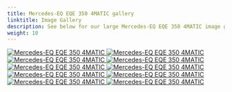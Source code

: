 ```yaml
---
title: Mercedes-EQ EQE 350 4MATIC gallery
linktitle: Image Gallery
description: See below for our large Mercedes-EQ EQE 350 4MATIC image gallery. Click pictures for high-resolution versions.
weight: 10
---
```

<!-- markdownlint-disable MD033 -->
<div class="pswp-gallery pswp-gallery--single-column" id="my-gallery">
<a href="https://media.evkx.net/multimedia/models/mercedes/eqe/eqe_350_4matic/charging_1.jpg"
data-pswp-src="https://media.evkx.net/multimedia/models/mercedes/eqe/eqe_350_4matic/charging_1.jpg"
data-pswp-width="3000"
data-pswp-height="2000" 
target="_blank">
<img src="https://media.evkx.net/multimedia/models/mercedes/eqe/eqe_350_4matic/charging_1_st.jpg" alt="Mercedes-EQ EQE 350 4MATIC" />
</a>
<a href="https://media.evkx.net/multimedia/models/mercedes/eqe/eqe_350_4matic/exterior_1.jpg"
data-pswp-src="https://media.evkx.net/multimedia/models/mercedes/eqe/eqe_350_4matic/exterior_1.jpg"
data-pswp-width="3000"
data-pswp-height="1849" 
target="_blank">
<img src="https://media.evkx.net/multimedia/models/mercedes/eqe/eqe_350_4matic/exterior_1_st.jpg" alt="Mercedes-EQ EQE 350 4MATIC" />
</a>
<a href="https://media.evkx.net/multimedia/models/mercedes/eqe/eqe_350_4matic/frontseats_1.jpg"
data-pswp-src="https://media.evkx.net/multimedia/models/mercedes/eqe/eqe_350_4matic/frontseats_1.jpg"
data-pswp-width="3000"
data-pswp-height="2000" 
target="_blank">
<img src="https://media.evkx.net/multimedia/models/mercedes/eqe/eqe_350_4matic/frontseats_1_st.jpg" alt="Mercedes-EQ EQE 350 4MATIC" />
</a>
<a href="https://media.evkx.net/multimedia/models/mercedes/eqe/eqe_350_4matic/main_1.jpg"
data-pswp-src="https://media.evkx.net/multimedia/models/mercedes/eqe/eqe_350_4matic/main_1.jpg"
data-pswp-width="3000"
data-pswp-height="1687" 
target="_blank">
<img src="https://media.evkx.net/multimedia/models/mercedes/eqe/eqe_350_4matic/main_1_st.jpg" alt="Mercedes-EQ EQE 350 4MATIC" />
</a>
<a href="https://media.evkx.net/multimedia/models/mercedes/eqe/eqe_350_4matic/screens_1.jpg"
data-pswp-src="https://media.evkx.net/multimedia/models/mercedes/eqe/eqe_350_4matic/screens_1.jpg"
data-pswp-width="3000"
data-pswp-height="1687" 
target="_blank">
<img src="https://media.evkx.net/multimedia/models/mercedes/eqe/eqe_350_4matic/screens_1_st.jpg" alt="Mercedes-EQ EQE 350 4MATIC" />
</a>
<a href="https://media.evkx.net/multimedia/models/mercedes/eqe/eqe_350_4matic/screens_2.jpg"
data-pswp-src="https://media.evkx.net/multimedia/models/mercedes/eqe/eqe_350_4matic/screens_2.jpg"
data-pswp-width="3000"
data-pswp-height="1687" 
target="_blank">
<img src="https://media.evkx.net/multimedia/models/mercedes/eqe/eqe_350_4matic/screens_2_st.jpg" alt="Mercedes-EQ EQE 350 4MATIC" />
</a>
<a href="https://media.evkx.net/multimedia/models/mercedes/eqe/eqe_350_4matic/screens_3.jpg"
data-pswp-src="https://media.evkx.net/multimedia/models/mercedes/eqe/eqe_350_4matic/screens_3.jpg"
data-pswp-width="3000"
data-pswp-height="2001" 
target="_blank">
<img src="https://media.evkx.net/multimedia/models/mercedes/eqe/eqe_350_4matic/screens_3_st.jpg" alt="Mercedes-EQ EQE 350 4MATIC" />
</a>
<a href="https://media.evkx.net/multimedia/models/mercedes/eqe/eqe_350_4matic/secondrowseats_1.jpg"
data-pswp-src="https://media.evkx.net/multimedia/models/mercedes/eqe/eqe_350_4matic/secondrowseats_1.jpg"
data-pswp-width="3000"
data-pswp-height="2000" 
target="_blank">
<img src="https://media.evkx.net/multimedia/models/mercedes/eqe/eqe_350_4matic/secondrowseats_1_st.jpg" alt="Mercedes-EQ EQE 350 4MATIC" />
</a>
<a href="https://media.evkx.net/multimedia/models/mercedes/eqe/eqe_350_4matic/secondrowseats_2.jpg"
data-pswp-src="https://media.evkx.net/multimedia/models/mercedes/eqe/eqe_350_4matic/secondrowseats_2.jpg"
data-pswp-width="3000"
data-pswp-height="2000" 
target="_blank">
<img src="https://media.evkx.net/multimedia/models/mercedes/eqe/eqe_350_4matic/secondrowseats_2_st.jpg" alt="Mercedes-EQ EQE 350 4MATIC" />
</a>
<a href="https://media.evkx.net/multimedia/models/mercedes/eqe/eqe_350_4matic/trunk_1.jpg"
data-pswp-src="https://media.evkx.net/multimedia/models/mercedes/eqe/eqe_350_4matic/trunk_1.jpg"
data-pswp-width="3000"
data-pswp-height="2000" 
target="_blank">
<img src="https://media.evkx.net/multimedia/models/mercedes/eqe/eqe_350_4matic/trunk_1_st.jpg" alt="Mercedes-EQ EQE 350 4MATIC" />
</a>
</div>
<script type="module">
  import PhotoSwipeLightbox from '/js/photoswipe-lightbox.esm.js';
    const lightbox = new PhotoSwipeLightbox({
       gallery: '#my-gallery',
        children: 'a',
        pswpModule: () => import('/js/photoswipe.esm.js')
    });
lightbox.init();
</script>
